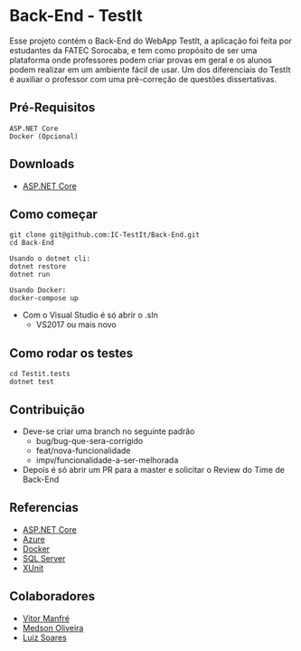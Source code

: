 # Back-End - TestIt

Esse projeto contém o Back-End do WebApp TestIt, a aplicação foi feita por estudantes da FATEC Sorocaba, e tem como propósito de ser uma plataforma onde professores podem criar provas em geral e os alunos podem realizar em um ambiente fácil de usar. Um dos diferenciais do TestIt é auxiliar o professor com uma pré-correção de questões dissertativas.

## Pré-Requisitos

```
ASP.NET Core
Docker (Opcional)
```
## Downloads

* [ASP.NET Core](https://github.com/dotnet/core/blob/master/release-notes/download-archives/1.1.1-download.md)

## Como começar

```
git clone git@github.com:IC-TestIt/Back-End.git
cd Back-End

Usando o dotnet cli: 
dotnet restore
dotnet run

Usando Docker:
docker-compose up
````

* Com o Visual Studio é só abrir o .sln
  * VS2017 ou mais novo


## Como rodar os testes

```
cd Testit.tests
dotnet test
```

## Contribuição

* Deve-se criar uma branch no seguinte padrão
    * bug/bug-que-sera-corrigido
    * feat/nova-funcionalidade
    * impv/funcionalidade-a-ser-melhorada
* Depois é só abrir um PR para a master e solicitar o Review do Time de Back-End

## Referencias

* [ASP.NET Core](https://www.microsoft.com/net/core)
* [Azure](https://azure.microsoft.com/)
* [Docker](https://www.docker.com/)
* [SQL Server](https://www.microsoft.com/pt-br/sql-server/sql-server-2016)
* [XUnit](https://xunit.github.io/)

## Colaboradores

* [Vitor Manfré](http://github.com/vitormdias)
* [Medson Oliveira](http://github.com/medson10)
* [Luiz Soares](http://github.com/LuizGuilhermeSoares)


